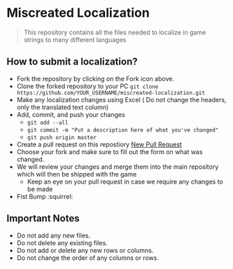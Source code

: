 # Miscreated Localization
> This repository contains all the files needed to localize in game strings to many different languages


## How to submit a localization?
* Fork the repository by clicking on the Fork icon above.
* Clone the forked repository to your PC `git clone https://github.com/YOUR_USERNAME/miscreated-localization.git`
* Make any localization changes using Excel ( Do not change the headers, only the translated text column)
* Add, commit, and push your changes 
  * `git add --all`
  * `git commit -m "Put a description here of what you've changed"`
  * `git push origin master`
* Create a pull request on this repostiory [New Pull Request](https://github.com/entradainteractive/miscreated-localization/compare)
* Choose your fork and make sure to fill out the form on what was changed.
* We will review your changes and merge them into the main repository which will then be shipped with the game
  * Keep an eye on your pull request in case we require any changes to be made
* Fist Bump :squirrel:


## Important Notes
* Do not add any new files.
* Do not delete any existing files.
* Do not add or delete any new rows or columns.
* Do not change the order of any columns or rows.
